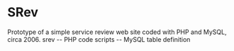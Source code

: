 # SRev
Prototype of a simple service review web site coded with PHP and MySQL, circa 2006.
srev -- PHP code
scripts -- MySQL table definition
